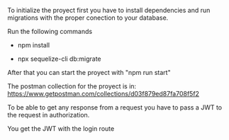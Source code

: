 To initialize the proyect first you have to install dependencies and run migrations with the proper conection to your database.

Run the following commands

- npm install

- npx sequelize-cli db:migrate


After that you can start the proyect with "npm run start"

The postman collection for the proyect is in: https://www.getpostman.com/collections/d03f879ed87fa708f5f2

To be able to get any response from a request you have to pass a JWT to the request in authorization.

You get the JWT with the login route